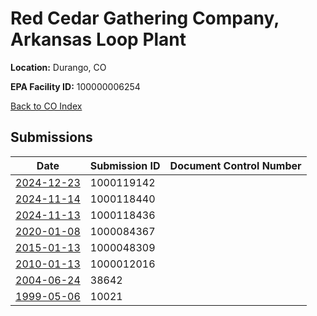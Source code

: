 # Red Cedar Gathering Company, Arkansas Loop Plant

**Location:** Durango, CO

**EPA Facility ID:** 100000006254

[Back to CO Index](../../index.md)

## Submissions

| Date | Submission ID | Document Control Number |
|------|--------------|-------------------------|
| [2024-12-23](submissions/1000119142.md) | 1000119142 |  |
| [2024-11-14](submissions/1000118440.md) | 1000118440 |  |
| [2024-11-13](submissions/1000118436.md) | 1000118436 |  |
| [2020-01-08](submissions/1000084367.md) | 1000084367 |  |
| [2015-01-13](submissions/1000048309.md) | 1000048309 |  |
| [2010-01-13](submissions/1000012016.md) | 1000012016 |  |
| [2004-06-24](submissions/38642.md) | 38642 |  |
| [1999-05-06](submissions/10021.md) | 10021 |  |
